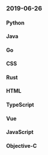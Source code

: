 ### 2019-06-26

#### Python

#### Java

#### Go

#### CSS

#### Rust

#### HTML

#### TypeScript

#### Vue

#### JavaScript

#### Objective-C
